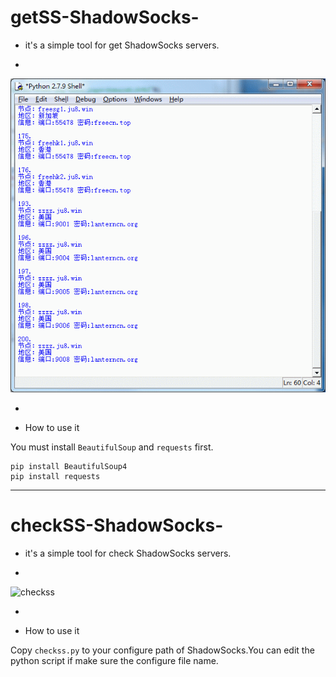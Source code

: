 # getSS-ShadowSocks-

* it's a simple tool for get ShadowSocks servers.

-
![snapshot](https://raw.githubusercontent.com/JuncoJet/getSS-ShadowSocks-/master/snapshot.gif)

-

* How to use it

You must install `BeautifulSoup` and `requests` first.

```
pip install BeautifulSoup4
pip install requests
```
---
# checkSS-ShadowSocks-

* it's a simple tool for check ShadowSocks servers.

-
![checkss]()

-
* How to use it

Copy `checkss.py` to your configure path of ShadowSocks.You can edit the python script if make sure the configure file name.